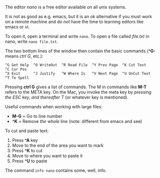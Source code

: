 

The editor *nano* is a free editor available on all unix systems.


It is not as good as e.g. emacs, but it is an ok alternative if you
must work on a remote machine and do not have the time to learning editors like emacs or vi.


To open it, open a terminal and write `nano`. To open a file called 
*file.txt* in nano, write `nano file.txt`.


The two bottom lines of the window then contain the basic commands 
(**^G:** means *ctrl G*, etc.):


```
^G Get Help  ^O WriteOut  ^R Read File  ^Y Prev Page  ^K Cut Text    ^C Cur Pos
^X Exit      ^J Justify   ^W Where Is   ^V Next Page  ^U UnCut Text  ^T To Spell
```


Pressing **ctrl G** gives a list of commands. 
The M in commands like **M-T** refers to the META key.
On the Mac, you invoke the meta key by
*pressing the ESC key, and thereafter T* 
(or whatever key is mentioned).


Useful commands when working with large files:


* **M-G** =  Go to line number
* **^K** = Remove *the whole* line (note: different from emacs and see)


To cut and paste text:


1. Press **^A** key
2. Move to the end of the area you want to mark
3. Press **^K** to cut
4. Move to where you want to paste it
5. Press **^U** to paste


The command `info nano` contains some, well, info.


